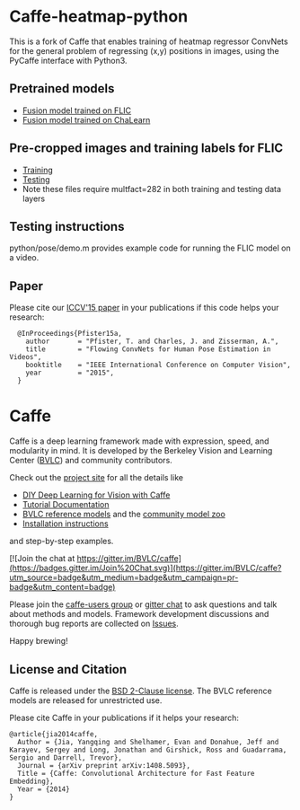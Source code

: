 # Caffe-heatmap-python

This is a fork of Caffe that enables training of heatmap regressor ConvNets for the general problem of regressing (x,y) positions in images, using the PyCaffe interface with Python3.


## Pretrained models
- [Fusion model trained on FLIC](http://tomas.pfister.fi/models/caffe-heatmap-flic.caffemodel)
- [Fusion model trained on ChaLearn](http://tomas.pfister.fi/models/caffe-heatmap-chalearn.caffemodel)

## Pre-cropped images and training labels for FLIC
- [Training](http://tomas.pfister.fi/flic_train_cropped_multfact282.tgz)
- [Testing](http://tomas.pfister.fi/flic_test_cropped_multfact282.tgz)
- Note these files require multfact=282 in both training and testing data layers

## Testing instructions

python/pose/demo.m provides example code for running the FLIC model on a video.

## Paper
Please cite our [ICCV'15 paper](http://www.robots.ox.ac.uk/~vgg/publications/2015/Pfister15a/pfister15a.pdf) in your publications if this code helps your research:

      @InProceedings{Pfister15a,
        author       = "Pfister, T. and Charles, J. and Zisserman, A.",
        title        = "Flowing ConvNets for Human Pose Estimation in Videos",
        booktitle    = "IEEE International Conference on Computer Vision",
        year         = "2015",
      }


# Caffe

Caffe is a deep learning framework made with expression, speed, and modularity in mind.
It is developed by the Berkeley Vision and Learning Center ([BVLC](http://bvlc.eecs.berkeley.edu)) and community contributors.

Check out the [project site](http://caffe.berkeleyvision.org) for all the details like

- [DIY Deep Learning for Vision with Caffe](https://docs.google.com/presentation/d/1UeKXVgRvvxg9OUdh_UiC5G71UMscNPlvArsWER41PsU/edit#slide=id.p)
- [Tutorial Documentation](http://caffe.berkeleyvision.org/tutorial/)
- [BVLC reference models](http://caffe.berkeleyvision.org/model_zoo.html) and the [community model zoo](https://github.com/BVLC/caffe/wiki/Model-Zoo)
- [Installation instructions](http://caffe.berkeleyvision.org/installation.html)

and step-by-step examples.

[![Join the chat at https://gitter.im/BVLC/caffe](https://badges.gitter.im/Join%20Chat.svg)](https://gitter.im/BVLC/caffe?utm_source=badge&utm_medium=badge&utm_campaign=pr-badge&utm_content=badge)

Please join the [caffe-users group](https://groups.google.com/forum/#!forum/caffe-users) or [gitter chat](https://gitter.im/BVLC/caffe) to ask questions and talk about methods and models.
Framework development discussions and thorough bug reports are collected on [Issues](https://github.com/BVLC/caffe/issues).

Happy brewing!

## License and Citation

Caffe is released under the [BSD 2-Clause license](https://github.com/BVLC/caffe/blob/master/LICENSE).
The BVLC reference models are released for unrestricted use.

Please cite Caffe in your publications if it helps your research:

    @article{jia2014caffe,
      Author = {Jia, Yangqing and Shelhamer, Evan and Donahue, Jeff and Karayev, Sergey and Long, Jonathan and Girshick, Ross and Guadarrama, Sergio and Darrell, Trevor},
      Journal = {arXiv preprint arXiv:1408.5093},
      Title = {Caffe: Convolutional Architecture for Fast Feature Embedding},
      Year = {2014}
    }

